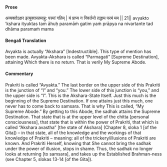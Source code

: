 #### Prose 

अव्यक्तोऽक्षर इत्युक्तस्तमाहु: परमां गतिम् |
यं प्राप्य न निवर्तन्ते तद्धाम परमं मम || 21||
avyakto ’kṣhara ityuktas tam āhuḥ paramāṁ gatim
yaṁ prāpya na nivartante tad dhāma paramaṁ mama

 #### Bengali Translation 

Avyakta is actually “Akshara” [Indestructible]. This type of mention has been made. Avyakta-Akshara is called “Parmagati” [Supreme Destination], attaining Which there is no return. That is verily My Supreme Abode.

 #### Commentary 

Prakriti is called “Avyakta.” The last border on the upper side of this Prakriti is the junction of “I” and “you.” The lower side of this junction is “you,” and the upper side is “I”. This is the Akshara-State Itself. Just this much is the beginning of the Supreme Destination. If one attains just this much, one never has to come back to samsara. That is why This is called, “My Supreme Abode.” By getting to this Abode, the sadhak attains the Supreme Destination. That state that is at the upper level of the chitta [personal consciousness], that state that is within the power of Prakriti, that which is called “Akshara avastha” [the state of Akshara] (Chapter 8, sloka 1 [of the Gita]) – in that state, all of the knowledge and the workings of that knowledge of Prakriti – meaning: all of the trickery/illusions of Prakriti are known. And Prakriti Herself, knowing that She cannot bring the sadhak under the power of illusion, stops in shame. Thus, the sadhak no longer looks at returning [to samsara], and takes up the Established Brahman-ness (see Chapter 5, slokas 13-14 [of the Gita]). 